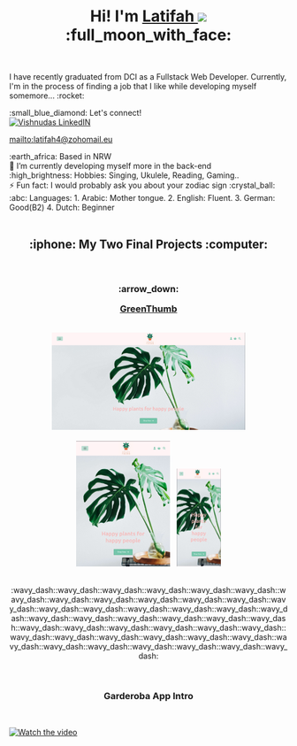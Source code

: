 <div align="center"> 
  <h1> Hi! I'm <a href="https://github.com/Latifahal">Latifah </a><img src="https://media.giphy.com/media/hvRJCLFzcasrR4ia7z/giphy.gif" width="25px">:full_moon_with_face:</h1>
</div>
<br />

<div><p>I have recently graduated from DCI as a Fullstack Web Developer. Currently, I'm in the process of finding a job that I like while developing myself somemore... :rocket:</p>

 <div> :small_blue_diamond: Let's connect! &nbsp;<div><a href="https://www.linkedin.com/latifahwebdev/"></div>
  <img align="" alt="Vishnudas LinkedIN" width="22px" src="https://raw.githubusercontent.com/peterthehan/peterthehan/master/assets/linkedin.svg" />
 </a></div>
  
  <mailto:latifah4@zohomail.eu>
    
    

<div>:earth_africa: Based in NRW</div>
🌱 I’m currently developing myself more in the back-end
<div>:high_brightness: Hobbies: Singing, Ukulele, Reading, Gaming..</div>
⚡ Fun fact: I would probably ask you about your zodiac sign :crystal_ball:
<div>:abc: Languages:
      1. Arabic: Mother tongue.
      2. English: Fluent.
      3. German: Good(B2)
      4. Dutch: Beginner</div>
      &nbsp;
  
     
  

<h2 align="center">:iphone: My Two Final Projects :computer:</h2>
  &nbsp;
</div>
  <h3 align="center"><p>:arrow_down:</p><a href="http://greenthumbshop.herokuapp.com/" name="GreenThumb">GreenThumb</a></h3>
  &nbsp;
  <div align="center"><div marign-bottom="10px"><kbd><img src="Screenshot from 2022-09-12 08-36-31.png" width="350" title="hover text" /></kbd></div>
  &nbsp;
  <div align="center"><kbd><img src="Screenshot from 2022-09-12 08-38-19.png" width="170" title="hover text" /></kbd>
  &nbsp;
  <kbd><img src="Screenshot from 2022-09-12 08-37-48.png" width="80" title="hover text" /></kbd></div>  
</div>
  &nbsp;
  
  <p align="center">:wavy_dash::wavy_dash::wavy_dash::wavy_dash::wavy_dash::wavy_dash::wavy_dash::wavy_dash::wavy_dash::wavy_dash::wavy_dash::wavy_dash::wavy_dash::wavy_dash::wavy_dash::wavy_dash::wavy_dash::wavy_dash::wavy_dash::wavy_dash::wavy_dash::wavy_dash::wavy_dash::wavy_dash::wavy_dash::wavy_dash::wavy_dash::wavy_dash::wavy_dash::wavy_dash::wavy_dash::wavy_dash::wavy_dash::wavy_dash::wavy_dash::wavy_dash::wavy_dash::wavy_dash::wavy_dash::wavy_dash::wavy_dash::wavy_dash::wavy_dash::wavy_dash:</p>


  &nbsp;
 <h3 align="center">Garderoba App Intro</h3>
  &nbsp;

[![Watch the video](https://img.youtube.com/vi/-5OaHI0zonk/maxresdefault.jpg)](https://youtu.be/-5OaHI0zonk)
